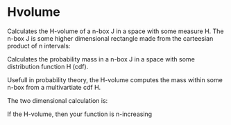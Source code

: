 # Hvolume

Calculates the H-volume of a n-box J in a space with some measure H. The n-box J is some higher dimensional rectangle made from the carteesian product of n intervals:



Calculates the probability mass in a n-box J in a space with some distribution function H (cdf).

Usefull in probability theory, the H-volume computes the mass within some n-box from a multivartiate cdf H. 

The two dimensional calculation is:




If the H-volume, then your function is n-increasing
